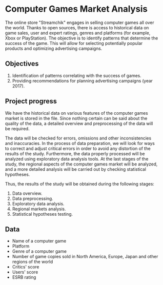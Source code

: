 # Computer Games Market Analysis

The online store "Streamchik" engages in selling computer games all over the world. Thanks to open sources, there is access to historical data on game sales, user and expert ratings, genres and platforms (for example, Xbox or PlayStation). The objective is to identify patterns that determine the success of the game. This will allow for selecting potentially popular products and optimizing advertising campaigns.

## Objectives

1. Identification of patterns correlating with the success of games.
2. Providing recommendations for planning advertising campaigns (year 2017).

## Project progress

We have the historical data on various features of the computer games market is stored in the file. Since nothing certain can be said about the quality of the data, a detailed overview and preprocessing of the data will be required. 

The data will be checked for errors, omissions and other inconsistencies and inaccuracies. In the process of data preparation, we will look for ways to correct and adjust critical errors in order to avoid any distortion of the results of the study. Furthermore, the data properly processed will be analyzed using 
exploratory data analysis tools. At the last stages of the study, the regional aspects of the computer games market will be analyzed, and a more detailed analysis will be carried out by checking statistical hypotheses.

Thus, the results of the study will be obtained during the following stages:

1. Data overview.
2. Data preprocessing.
3. Exploratory data analysis.
4. Regional markets analysis.
5. Statistical hypotheses testing.

## Data

* Name of a computer game
* Platform
* Genre of a computer game
* Number of game copies sold in North America, Europe, Japan and other regions of the world
* Critics' score
* Users' score
* ESRB rating
